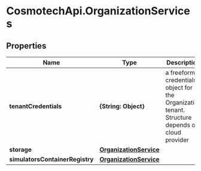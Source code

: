 # CosmotechApi.OrganizationServices

## Properties

Name | Type | Description | Notes
------------ | ------------- | ------------- | -------------
**tenantCredentials** | **{String: Object}** | a freeform credentials object for the Organization tenant. Structure depends on cloud provider | [optional] 
**storage** | [**OrganizationService**](OrganizationService.md) |  | [optional] 
**simulatorsContainerRegistry** | [**OrganizationService**](OrganizationService.md) |  | [optional] 



